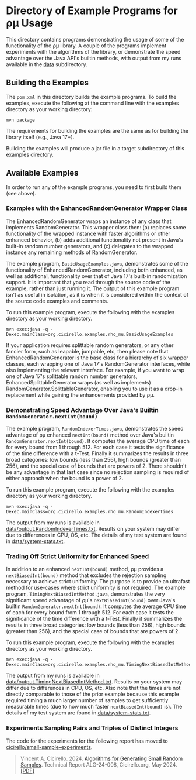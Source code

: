 # Directory of Example Programs for &rho;&mu; Usage

This directory contains programs demonstrating the usage of some of
the functionality of the &rho;&mu; library. A couple of the programs 
implement experiments with the algorithms of the library, or 
demonstrate the speed advantage over the Java API's builtin methods, 
with output from my runs available in the [data](data) subdirectory.

## Building the Examples

The `pom.xml` in this directory builds the example programs. To build 
the examples, execute the following at the command line with the examples 
directory as your working directory:

```shell
mvn package
```

The requirements for building the examples are the same as for building
the library itself (e.g., Java 17+).

Building the examples will produce a jar file in a target subdirectory of
this examples directory.

## Available Examples

In order to run any of the example programs, you need to first build them (see above).

### Examples with the EnhancedRandomGenerator Wrapper Class

The EnhancedRandomGenerator wraps an instance of any class that implements RandomGenerator. This
wrapper class then: (a) replaces some functionality of the wrapped instance with faster algorithms
or other enhanced behavior, (b) adds additional functionality not present in Java's built-in random 
number generators, and (c) delegates to the wrapped instance any remaining methods of RandomGenerator.

The example program, `BasicUsageExamples.java`, demonstrates some of the functionality of 
EnhancedRandomGenerator, including both enhanced, as well as additional, functionality over that of 
Java 17's built-in randomization support. It is important that you read through the source code of the
example, rather than just running it. The output of this example program isn't as useful in isolation,
as it is when it is considered within the context of the source code examples and comments.

To run this example program, execute the following with the examples directory as your working
directory.

```Shell
mvn exec:java -q -Dexec.mainClass=org.cicirello.examples.rho_mu.BasicUsageExamples
```

If your application requires splittable random generators, or any other fancier form, such as leapable,
jumpable, etc, then please note that EnhancedRandomGenerator is the base class for a hierarchy of six
wrapper classes, each wrapping one of Java 17's RandomGenerator interfaces, while also implementing
the relevant interface. For example, if you want to wrap one of Java 17's splittable random number
generators, EnhancedSplittableGenerator wraps (as well as implements) RandomGenerator.SplittableGenerator,
enabling you to use it as a drop-in replacement while gaining the enhancements provided by &rho;&mu;.

### Demonstrating Speed Advantage Over Java's Builtin `RandomGenerator.nextInt(bound)`

The example program, `RandomIndexerTimes.java`, demonstrates the speed advantage of &rho;&mu; 
enhanced `nextInt(bound)` method over Java's builtin `RandomGenerator.nextInt(bound)`. It computes
the average CPU time of each for every bound from 1 through 512. For each case it tests the 
significance of the time difference with a t-Test. Finally it summarizes the results in three
broad categories: low bounds (less than 256), high bounds (greater than 256), and the special
case of bounds that are powers of 2. There shouldn't be any advantage in that last case since
no rejection sampling is required of either approach when the bound is a power of 2. 

To run this example program, execute the following with the examples directory as your working
directory.

```Shell
mvn exec:java -q -Dexec.mainClass=org.cicirello.examples.rho_mu.RandomIndexerTimes
```

The output from my runs is available in [data/output.RandomIndexerTimes.txt](data/output.RandomIndexerTimes.txt).
Results on your system may differ due to differences in CPU, OS, etc. The details of my test system are found in
[data/system-stats.txt](data/system-stats.txt).

### Trading Off Strict Uniformity for Enhanced Speed

In addition to an enhanced `nextInt(bound)` method, &rho;&mu; provides a `nextBiasedInt(bound)`
method that excludes the rejection sampling necessary to achieve strict uniformity. The purpose is
to provide an ultrafast method for use-cases where strict uniformity is not required. The example
program, `TimingNextBiasedIntMethod.java`, demonstrates the very significant speed advantage of 
&rho;&mu;'s `nextBiasedInt(bound)` over Java's builtin `RandomGenerator.nextInt(bound)`. It computes
the average CPU time of each for every bound from 1 through 512. For each case it tests the 
significance of the time difference with a t-Test. Finally it summarizes the results in three
broad categories: low bounds (less than 256), high bounds (greater than 256), and the special
case of bounds that are powers of 2. 

To run this example program, execute the following with the examples directory as your working
directory.

```Shell
mvn exec:java -q -Dexec.mainClass=org.cicirello.examples.rho_mu.TimingNextBiasedIntMethod
```

The output from my runs is available in [data/output.TimingNextBiasedIntMethod.txt](data/output.TimingNextBiasedIntMethod.txt).
Results on your system may differ due to differences in CPU, OS, etc. Also note that the times
are not directly comparable to those of the prior example because this example required timing a
much larger number of samples to get sufficiently measurable times (due to how much faster `nextBiasedInt(bound)` is).
The details of my test system are found in [data/system-stats.txt](data/system-stats.txt).

### Experiments Sampling Pairs and Triples of Distinct Integers

The code for the experiments for the following report has moved 
to [cicirello/small-sample-experiments](https://github.com/cicirello/small-sample-experiments).

> Vincent A. Cicirello. 2024. [Algorithms for Generating Small Random Samples](https://reports.cicirello.org/24/008/). Technical Report ALG-24-008, Cicirello.org, May 2024. [[PDF]](https://reports.cicirello.org/24/008/ALG-24-008.pdf)
